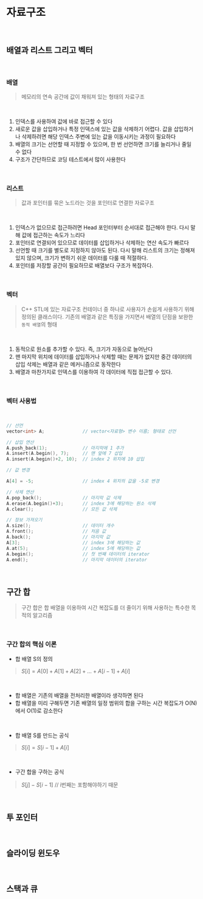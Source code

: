 # 자료구조

<br>

## 배열과 리스트 그리고 벡터

<br>

### 배열
> 메모리의 연속 공간에 값이 채워져 있는 형태의 자료구조

<br>

1. 인덱스를 사용하여 값에 바로 접근할 수 있다
2. 새로운 값을 삽입하거나 특정 인덱스에 있는 값을 삭제하기 어렵다. 값을 삽입하거나 삭제하려면 해당 인덱스 주변에 있는 값을 이동시키는 과정이 필요하다
3. 배열의 크기는 선언할 때 지정할 수 있으며, 한 번 선언하면 크기를 늘리거나 줄일 수 없다
4. 구조가 간단하므로 코딩 테스트에서 많이 사용한다

<br>

### 리스트
> 값과 포인터를 묶은 노드라는 것을 포인터로 연결한 자료구조

<br>

1. 인덱스가 없으므로 접근하려면 Head 포인터부터 순서대로 접근해야 한다. 다시 말해 값에 접근하는 속도가 느리다
2. 포인터로 연결되어 있으므로 데이터를 삽입하거나 삭제하는 연산 속도가 빠르다
3. 선언할 때 크기를 별도로 지정하지 않아도 된다. 다시 말해 리스트의 크기는 정해져 있지 않으며, 크기가 변하기 쉬운 데이터를 다룰 때 적절하다.
4. 포인터를 저장할 공간이 필요하므로 배열보다 구조가 복잡하다.

<br>

### 벡터
> C++ STL에 있는 자료구조 컨테이너 중 하나로 사용자가 손쉽게 사용하기 위해 정의된 클래스이다. 기존의 배열과 같은 특징을 가지면서 배열의 단점을 보완한 `동적 배열`의 형태

<br>

1. 동적으로 원소를 추가할 수 있다. 즉, 크기가 자동으로 늘어난다
2. 맨 마지막 위치에 데이터를 삽입하거나 삭제할 때는 문제가 없지만 중간 데이터의 삽입 삭제는 배열과 같은 메커니즘으로 동작한다
3. 배열과 마찬가지로 인덱스를 이용하여 각 데이터에 직접 접근할 수 있다.

<br>

### 벡터 사용법

<br>

```cpp
// 선언
vector<int> A;              // vector<자료형> 변수 이름; 형태로 선언

// 삽입 연산
A.push_back(1);             // 마지막에 1 추가
A.insert(A.begin(), 7);     // 맨 앞에 7 삽입
A.insert(A.begin()+2, 10);  // index 2 위치에 10 삽입

// 값 변경

A[4] = -5;                  // index 4 위치의 값을 -5로 변경

// 삭제 연산
A.pop_back();               // 마지막 값 삭제
A.erase(A.begin()+3);       // index 3에 해당하는 원소 삭제
A.clear();                  // 모든 값 삭제

// 정보 가져오기
A.size();                   // 데이터 개수
A.front();                  // 처음 값
A.back();                   // 마지막 값
A[3];                       // index 3에 해당하는 값
A.at(5);                    // index 5에 해당하는 값
A.begin();                  // 첫 번째 데이터의 iterator
A.end();                    // 마지막 데이터의 iterator

```

<br>

## 구간 합
> 구간 합은 합 배열을 이용하여 시간 복잡도를 더 줄이기 위해 사용하는 특수한 목적의 알고리즘

<br>

### 구간 합의 핵심 이론

- 합 배열 S의 정의
> $S[i] = A[0] + A[1] + A[2] + ... + A[i-1] + A[i]$

<br>

- 합 배열은 기존의 배열을 전처리한 배열이라 생각하면 된다
- 합 배열을 미리 구해두면 기존 배열의 일정 범위의 합을 구하는 시간 복잡도가 O(N)에서 O(1)로 감소한다

<br>

- 합 배열 S를 만드는 공식
> $S[i] = S[i-1] + A[i]$

<br>

- 구간 합을 구하는 공식
> $S[j] - S[i-1]$     // i번째는 포함해야하기 때문

<br>

## 투 포인터



<br>

## 슬라이딩 윈도우

<br>

## 스택과 큐